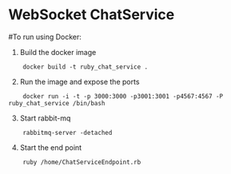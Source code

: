 WebSocket ChatService
=================

#To run using Docker:

1) Build the docker image
```
    docker build -t ruby_chat_service .
```
2) Run the image and expose the ports
```
    docker run -i -t -p 3000:3000 -p3001:3001 -p4567:4567 -P ruby_chat_service /bin/bash
```
3) Start rabbit-mq
```
    rabbitmq-server -detached
```
4) Start the end point
```
    ruby /home/ChatServiceEndpoint.rb
```


